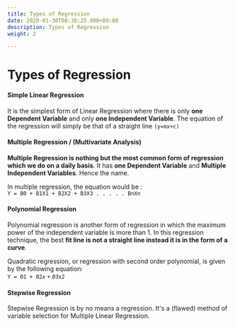 ```yaml
---
title: Types of Regression
date: 2020-01-30T00:38:25.000+09:00
description: Types of Regression
weight: 2

---
```

# Types of Regression

#### Simple Linear Regression

It is the simplest form of Linear Regression where there is only **one Dependent Variable** and only **one Independent Variable**. The equation of the regression will simply be that of a straight line `(y=mx+c)`

#### Multiple Regression / (Multivariate Analysis)

**Multiple Regression is nothing but the most common form of regression which we do on a daily basis**. It has **one Dependent Variable** and **Multiple Independent Variables**. Hence the name.

In multiple regression, the equation would be :   
`Y = B0 + B1X1 + B2X2 + B3X3 . . . . . BnXn`

#### Polynomial Regression

Polynomial regression is another form of regression in which the maximum power of the independent variable is more than 1. In this regression technique, the best **fit line is not a straight line instead it is in the form of a curve**.

Quadratic regression, or regression with second order polynomial, is given by the following equation:  
`Y = Θ1 + Θ2`_`x`_ `+` _`Θ3`_`x2`

#### Stepwise Regression 

Stepwise Regression is by no means a regression. It's a (flawed) method of variable selection for Multiple Linear Regression.